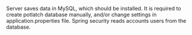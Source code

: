Server saves data in MySQL, which should be installed. It is required to create potlatch database
manually, and/or change settings in application.properties file.
Spring security reads accounts users from the database.